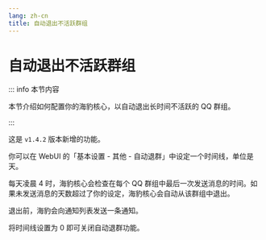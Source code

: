 ```yaml
---
lang: zh-cn
title: 自动退出不活跃群组
---
```


# 自动退出不活跃群组

::: info 本节内容

本节介绍如何配置你的海豹核心，以自动退出长时间不活跃的 QQ 群组。

:::

<Badge type="tip" text="v1.4.2" vertical="middle" /> 这是 `v1.4.2` 版本新增的功能。

你可以在 WebUI 的「基本设置 - 其他 - 自动退群」中设定一个时间线，单位是 天。

每天凌晨 4 时，海豹核心会检查在每个 QQ 群组中最后一次发送消息的时间。如果未发送消息的天数超过了你的设定，海豹核心会自动从该群组中退出。

退出前，海豹会向通知列表发送一条通知。

将时间线设置为 0 即可关闭自动退群功能。
